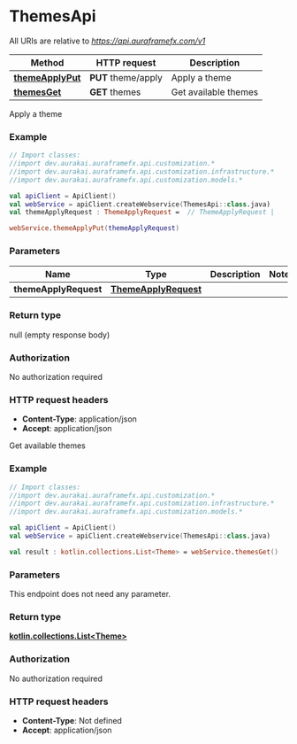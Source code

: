 # ThemesApi

All URIs are relative to *https://api.auraframefx.com/v1*

| Method | HTTP request | Description |
| ------------- | ------------- | ------------- |
| [**themeApplyPut**](ThemesApi.md#themeApplyPut) | **PUT** theme/apply | Apply a theme |
| [**themesGet**](ThemesApi.md#themesGet) | **GET** themes | Get available themes |



Apply a theme

### Example
```kotlin
// Import classes:
//import dev.aurakai.auraframefx.api.customization.*
//import dev.aurakai.auraframefx.api.customization.infrastructure.*
//import dev.aurakai.auraframefx.api.customization.models.*

val apiClient = ApiClient()
val webService = apiClient.createWebservice(ThemesApi::class.java)
val themeApplyRequest : ThemeApplyRequest =  // ThemeApplyRequest | 

webService.themeApplyPut(themeApplyRequest)
```

### Parameters
| Name | Type | Description  | Notes |
| ------------- | ------------- | ------------- | ------------- |
| **themeApplyRequest** | [**ThemeApplyRequest**](ThemeApplyRequest.md)|  | |

### Return type

null (empty response body)

### Authorization

No authorization required

### HTTP request headers

 - **Content-Type**: application/json
 - **Accept**: application/json


Get available themes

### Example
```kotlin
// Import classes:
//import dev.aurakai.auraframefx.api.customization.*
//import dev.aurakai.auraframefx.api.customization.infrastructure.*
//import dev.aurakai.auraframefx.api.customization.models.*

val apiClient = ApiClient()
val webService = apiClient.createWebservice(ThemesApi::class.java)

val result : kotlin.collections.List<Theme> = webService.themesGet()
```

### Parameters
This endpoint does not need any parameter.

### Return type

[**kotlin.collections.List&lt;Theme&gt;**](Theme.md)

### Authorization

No authorization required

### HTTP request headers

 - **Content-Type**: Not defined
 - **Accept**: application/json

